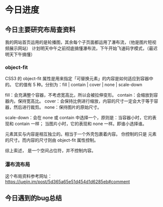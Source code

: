 # 今日进度
 

## 今日主要研究布局查资料
我的网站首页运用的是轮播图，其余每个子页面都运用了瀑布流，（他是图片短视频展示网站）
计划明天中午之前彻底搞懂瀑布流，下午开始飞速码字模式，（最迟明天下午搞懂）

### object-fit
CSS3 的 object-fit 属性是用来指定「可替换元素」的内容是如何适应到容器中的。
它的值有 5 种。分别为：fill | contain | cover | none | scale-down

fill：会充满整个容器，不考虑宽高比，所以会被拉伸变形。
contain：会缩放到容器内，保持宽高比。
cover：会保持比例进行缩放，内容的尺寸一定会大于等于容器，然后进行裁剪。
none：保持图片的原始尺寸。

scale-down：会在 none 或 contain 中选择一个，原则是：当容器小时，它的表现和 contain 一样；
当图片小时，它的表现和 none 一样。即谁小选择谁。


<img>元素其实与内容是相互独立的。<img>相当于一个外壳包裹着内容。
你控制的只是<img> 元素的尺寸。而内容的尺寸则由 object-fit 属性控制。

综上索述，<img> 是一个空间占位符，并不控制内容。


### 瀑布流布局
这个布局资料参考网址：https://juejin.im/post/5d365a65e51d454d1d6285eb#comment

## 今日遇到的bug总结